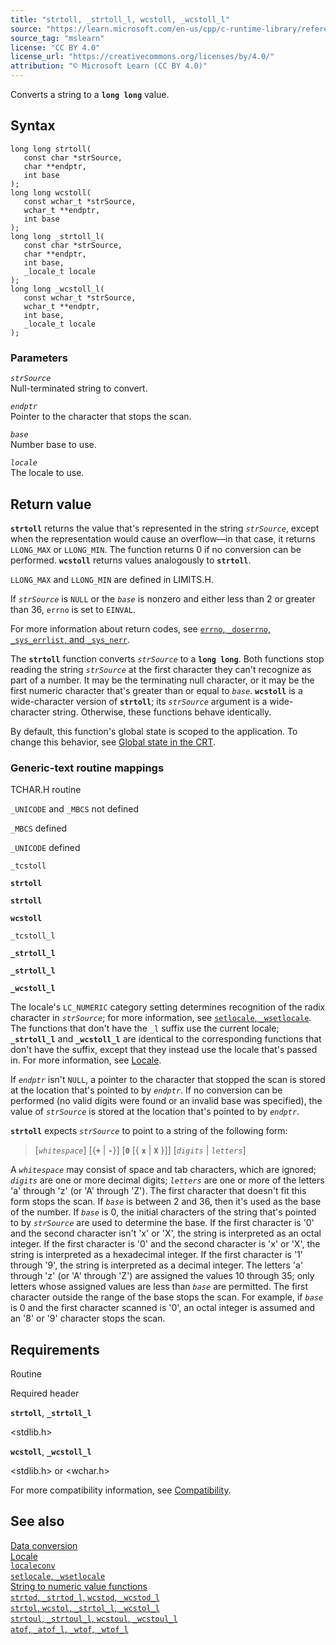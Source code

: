 ```yaml
---
title: "strtoll, _strtoll_l, wcstoll, _wcstoll_l"
source: "https://learn.microsoft.com/en-us/cpp/c-runtime-library/reference/strtoll-strtoll-l-wcstoll-wcstoll-l?view=msvc-170"
source_tag: "mslearn"
license: "CC BY 4.0"
license_url: "https://creativecommons.org/licenses/by/4.0/"
attribution: "© Microsoft Learn (CC BY 4.0)"
---
```

Converts a string to a **`long long`** value.

## Syntax

```
long long strtoll(
   const char *strSource,
   char **endptr,
   int base
);
long long wcstoll(
   const wchar_t *strSource,
   wchar_t **endptr,
   int base
);
long long _strtoll_l(
   const char *strSource,
   char **endptr,
   int base,
   _locale_t locale
);
long long _wcstoll_l(
   const wchar_t *strSource,
   wchar_t **endptr,
   int base,
   _locale_t locale
);
```

### Parameters

_`strSource`_  
Null-terminated string to convert.

_`endptr`_  
Pointer to the character that stops the scan.

_`base`_  
Number base to use.

_`locale`_  
The locale to use.

## Return value

**`strtoll`** returns the value that's represented in the string _`strSource`_, except when the representation would cause an overflow—in that case, it returns `LLONG_MAX` or `LLONG_MIN`. The function returns 0 if no conversion can be performed. **`wcstoll`** returns values analogously to **`strtoll`**.

`LLONG_MAX` and `LLONG_MIN` are defined in LIMITS.H.

If _`strSource`_ is `NULL` or the _`base`_ is nonzero and either less than 2 or greater than 36, `errno` is set to `EINVAL`.

For more information about return codes, see [`errno`, `_doserrno`, `_sys_errlist`, and `_sys_nerr`](https://learn.microsoft.com/en-us/cpp/c-runtime-library/errno-doserrno-sys-errlist-and-sys-nerr?view=msvc-170).

The **`strtoll`** function converts _`strSource`_ to a **`long long`**. Both functions stop reading the string _`strSource`_ at the first character they can't recognize as part of a number. It may be the terminating null character, or it may be the first numeric character that's greater than or equal to _`base`_. **`wcstoll`** is a wide-character version of **`strtoll`**; its _`strSource`_ argument is a wide-character string. Otherwise, these functions behave identically.

By default, this function's global state is scoped to the application. To change this behavior, see [Global state in the CRT](https://learn.microsoft.com/en-us/cpp/c-runtime-library/global-state?view=msvc-170).

### Generic-text routine mappings

TCHAR.H routine

`_UNICODE` and `_MBCS` not defined

`_MBCS` defined

`_UNICODE` defined

`_tcstoll`

**`strtoll`**

**`strtoll`**

**`wcstoll`**

`_tcstoll_l`

**`_strtoll_l`**

**`_strtoll_l`**

**`_wcstoll_l`**

The locale's `LC_NUMERIC` category setting determines recognition of the radix character in _`strSource`_; for more information, see [`setlocale`, `_wsetlocale`](https://learn.microsoft.com/en-us/cpp/c-runtime-library/reference/setlocale-wsetlocale?view=msvc-170). The functions that don't have the `_l` suffix use the current locale; **`_strtoll_l`** and **`_wcstoll_l`** are identical to the corresponding functions that don't have the suffix, except that they instead use the locale that's passed in. For more information, see [Locale](https://learn.microsoft.com/en-us/cpp/c-runtime-library/locale?view=msvc-170).

If _`endptr`_ isn't `NULL`, a pointer to the character that stopped the scan is stored at the location that's pointed to by _`endptr`_. If no conversion can be performed (no valid digits were found or an invalid base was specified), the value of _`strSource`_ is stored at the location that's pointed to by _`endptr`_.

**`strtoll`** expects _`strSource`_ to point to a string of the following form:

> \[_`whitespace`_\] \[{**`+`** | **`-`**}\] \[**`0`** \[{ **`x`** | **`X`** }\]\] \[_`digits`_ | _`letters`_\]

A _`whitespace`_ may consist of space and tab characters, which are ignored; _`digits`_ are one or more decimal digits; _`letters`_ are one or more of the letters 'a' through 'z' (or 'A' through 'Z'). The first character that doesn't fit this form stops the scan. If _`base`_ is between 2 and 36, then it's used as the base of the number. If _`base`_ is 0, the initial characters of the string that's pointed to by _`strSource`_ are used to determine the base. If the first character is '0' and the second character isn't 'x' or 'X', the string is interpreted as an octal integer. If the first character is '0' and the second character is 'x' or 'X', the string is interpreted as a hexadecimal integer. If the first character is '1' through '9', the string is interpreted as a decimal integer. The letters 'a' through 'z' (or 'A' through 'Z') are assigned the values 10 through 35; only letters whose assigned values are less than _`base`_ are permitted. The first character outside the range of the base stops the scan. For example, if _`base`_ is 0 and the first character scanned is '0', an octal integer is assumed and an '8' or '9' character stops the scan.

## Requirements

Routine

Required header

**`strtoll`**, **`_strtoll_l`**

<stdlib.h>

**`wcstoll`**, **`_wcstoll_l`**

<stdlib.h> or <wchar.h>

For more compatibility information, see [Compatibility](https://learn.microsoft.com/en-us/cpp/c-runtime-library/compatibility?view=msvc-170).

## See also

[Data conversion](https://learn.microsoft.com/en-us/cpp/c-runtime-library/data-conversion?view=msvc-170)  
[Locale](https://learn.microsoft.com/en-us/cpp/c-runtime-library/locale?view=msvc-170)  
[`localeconv`](https://learn.microsoft.com/en-us/cpp/c-runtime-library/reference/localeconv?view=msvc-170)  
[`setlocale`, `_wsetlocale`](https://learn.microsoft.com/en-us/cpp/c-runtime-library/reference/setlocale-wsetlocale?view=msvc-170)  
[String to numeric value functions](https://learn.microsoft.com/en-us/cpp/c-runtime-library/string-to-numeric-value-functions?view=msvc-170)  
[`strtod`, `_strtod_l`, `wcstod`, `_wcstod_l`](https://learn.microsoft.com/en-us/cpp/c-runtime-library/reference/strtod-strtod-l-wcstod-wcstod-l?view=msvc-170)  
[`strtol`, `wcstol`, `_strtol_l`, `_wcstol_l`](https://learn.microsoft.com/en-us/cpp/c-runtime-library/reference/strtol-wcstol-strtol-l-wcstol-l?view=msvc-170)  
[`strtoul`, `_strtoul_l`, `wcstoul`, `_wcstoul_l`](https://learn.microsoft.com/en-us/cpp/c-runtime-library/reference/strtoul-strtoul-l-wcstoul-wcstoul-l?view=msvc-170)  
[`atof`, `_atof_l`, `_wtof`, `_wtof_l`](https://learn.microsoft.com/en-us/cpp/c-runtime-library/reference/atof-atof-l-wtof-wtof-l?view=msvc-170)